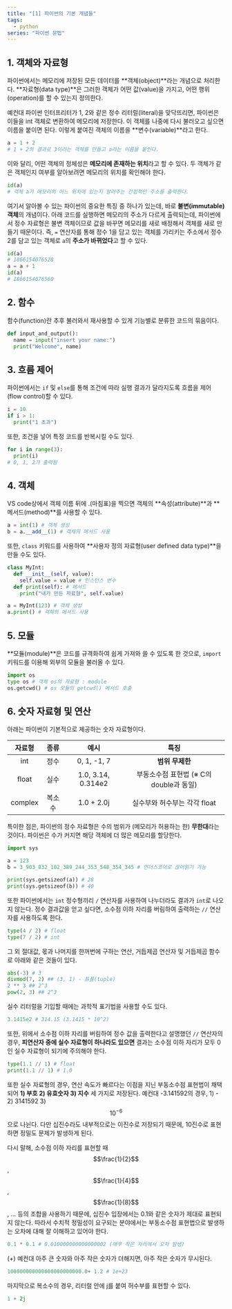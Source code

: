 ```yaml
---
title: "[1] 파이썬의 기본 개념들"
tags:
  - python
series: "파이썬 문법"
---
```


## 1. 객체와 자료형

파이썬에서는 메모리에 저장된 모든 데이터를 **객체(object)**라는 개념으로 처리한다. **자료형(data type)**은 그러한 객체가 어떤 값(value)을 가지고, 어떤 행위(operation)를 할 수 있는지 정의한다.

예컨대 파이썬 인터프리터가 1, 2와 같은 정수 리터럴(literal)을 맞닥뜨리면, 파이썬은 이들을 int 객체로 변환하여 메모리에 저장한다. 이 객체를 나중에 다시 불러오고 싶으면 이름을 붙이면 된다. 이렇게 붙여진 객체의 이름을 **변수(variable)**라고 한다.

```python
a = 1 + 2
# 1 + 2의 결과로 3이라는 객체를 만들고 a라는 이름을 붙인다.
```

이와 달리, 어떤 객체의 정체성은 **메모리에 존재하는 위치**라고 할 수 있다. 두 객체가 같은 객체인지 여부를 알아보려면 메모리의 위치를 확인해야 한다.

```python
id(a)
# 객체 a가 메모리의 어느 위치에 있는지 알려주는 간접적인 주소를 출력한다.
```

여기서 알아볼 수 있는 파이썬의 중요한 특징 중 하나가 있는데, 바로 **불변(immutable) 객체**의 개념이다. 아래 코드를 실행하면 메모리의 주소가 다르게 출력되는데, 파이썬에서 정수 자료형은 불변 객체이므로 값을 바꾸면 메모리를 새로 배정해서 객체를 새로 만들기 때문이다. 즉, `=` 연산자를 통해 정수 1을 담고 있는 객체를 가리키는 주소에서 정수 2를 담고 있는 객체로 `a`의 **주소가 바뀌었다**고 할 수 있다.

```python
id(a)
# 1866154076528
a = a + 1
id(a)
# 1866154076560
```

## 2. 함수

함수(function)란 추후 불러와서 재사용할 수 있게 기능별로 분류한 코드의 묶음이다. 

```python
def input_and_output():
  name = input("insert your name:")
  print("Welcome", name)
```

## 3. 흐름 제어

파이썬에서는 `if` 및 `else`를 통해 조건에 따라 실행 결과가 달라지도록 흐름을 제어(flow control)할 수 있다.

```python
i = 10
if i > 1:
  print("1 초과")

```

또한, 조건을 넣어 특정 코드를 반복시킬 수도 있다.

```python
for i in range(3):
  print(i)
# 0, 1, 2가 출력됨
```

## 4. 객체

VS code상에서 객체 이름 뒤에 .(마침표)을 찍으면 객체의 **속성(attribute)**과 **메서드(method)**를 사용할 수 있다.

```python
a = int(1) # 객체 생성
b = a.__add__(1) # 객체의 메서드 사용
```

또한, `class` 키워드를 사용하여 **사용자 정의 자료형(user defined data type)**을 만들 수도 있다.

```python
class MyInt:
  def __init__(self, value):
    self.value = value # 인스턴스 변수
  def print(self): # 메서드
    print("내가 만든 자료형", self.value)

a = MyInt(123) # 객체 생성
a.print() # 객체의 메서드 사용
```

## 5. 모듈

**모듈(module)**은 코드를 규격화하여 쉽게 가져와 쓸 수 있도록 한 것으로, `import` 키워드를 이용해 외부의 모듈을 불러올 수 있다. 

```python
import os
type os # 객체 os의 자료형 : module
os.getcwd() # os 모듈의 getcwd() 메서드 호출
```

## 6. 숫자 자료형 및 연산

아래는 파이썬이 기본적으로 제공하는 숫자 자료형이다.

<center>

|자료형|종류|예시|특징|
|:---:|:---:|:---:|:---:|
|int|정수|0, 1, -1, 7|**범위 무제한**|
|float|실수|1.0, 3.14, 0.314e2|부동소수점 표현법 (※ C의 double과 동일)|
|complex|복소수|1.0 + 2.0j|실수부와 허수부는 각각 float|

</center>

특이한 점은, 파이썬의 정수 자료형은 수의 범위가 (메모리가 허용하는 한) **무한대**라는 것이다. 파이썬은 수가 커지면 해당 객체에 더 많은 메모리를 할당한다.

```python
import sys

a = 123
b = 3_903_832_102_389_244_353_548_354_345 # 언더스코어로 끊어읽기 가능

print(sys.getsizeof(a)) # 28
print(sys.getsizeof(b)) # 40
```

또한 파이썬에서는 `int` 정수형끼리 `/` 연산자를 사용하여 나누더라도 결과가 `int`로 나오지 않는다. 정수 결과값을 얻고 싶다면, 소수점 이하 자리를 버림하여 출력하는 `//` 연산자를 사용하도록 한다.

```python
type(4 / 2) # float
type(7 / 2) # int
```

그 외 절대값, 몫과 나머지를 한꺼번에 구하는 연산, 거듭제곱 연산자 및 거듭제곱 함수로 아래와 같은 것들이 있다.

```python
abs(-3) # 3
divmod(7, 2) ## (3, 1) - 튜플(tuple)
2 ** 3 ## 2^3
pow(2, 3) ## 2^3
```

실수 리터럴을 기입할 때에는 과학적 표기법을 사용할 수도 있다.

```python
3.1415e2 # 314.15 (3.1415 * 10^2)
```

또한, 위에서 소수점 이하 자리를 버림하여 정수 값을 출력한다고 설명했던 ``//`` 연산자의 경우, **피연산자 중에 실수 자료형이 하나라도 있으면** 결과는 소수점 이하 자리가 모두 0인 실수 자료형이 되기에 주의해야 한다.

```python
type(1.1 // 1) # float
print(1.1 // 1) # 1.0
```

또한 실수 자료형의 경우, 연산 속도가 빠르다는 이점을 지닌 부동소수점 표현법이 채택되어 **1) 부호 2) 유효숫자 3) 지수** 세 가지로 저장된다. 예컨대 -3.141592의 경우, 1) - 2) 3141592 3) $$10^{-6}$$으로 나뉜다. 다만 십진수라도 내부적으로는 이진수로 저장되기 때문에, 10진수로 표현하면 정밀도 문제가 발생하게 된다.


다시 말해, 소수점 이하 자리를 표현할 때 $$\frac{1}{2}$$, $$\frac{1}{4}$$, $$\frac{1}{8}$$, ... 등의 조합을 사용하기 때문에, 십진수 입장에서는 0.1와 같은 숫자가 제대로 표현되지 않는다. 따라서 수치적 정밀성이 요구되는 분야에서는 부동소수점 표현법으로 발생하는 오차에 대해 잘 이해하고 있어야 한다.

```python
0.1 * 0.1 # 0.010000000000000002 (매우 작은 자리에서 오차 발생)
```

(+) 예컨대 아주 큰 숫자와 아주 작은 숫자가 더해지면, 아주 작은 숫자가 무시된다.

```python
100000000000000000000000.0+ 1.2 # 1e+23
```

마지막으로 복소수의 경우, 리터럴 안에 j를 붙여 허수부를 표현할 수 있다.

```python
1 + 2j
```